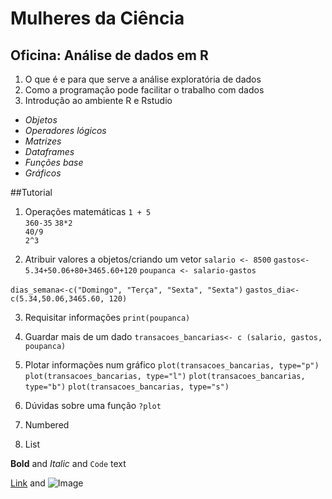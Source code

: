 # Mulheres da Ciência
## Oficina: Análise de dados em R
1. O que é e para que serve a análise exploratória de dados
2. Como a programação pode facilitar o trabalho com dados
3. Introdução ao ambiente R e Rstudio
- _Objetos_ 
- _Operadores lógicos_ 
- _Matrizes_
- _Dataframes_
- _Funções base_
- _Gráficos_

##Tutorial

1. Operações matemáticas
`1 + 5`  
`360-35`
`38*2`   
`40/9`  
`2^3`    

2. Atribuir valores a objetos/criando um vetor 
`salario <- 8500`
`gastos<- 5.34+50.06+80+3465.60+120`
`poupanca <- salario-gastos`

`dias_semana<-c("Domingo", "Terça", "Sexta", "Sexta")`
`gastos_dia<-c(5.34,50.06,3465.60, 120)`

3. Requisitar informações
`print(poupanca)`

4. Guardar mais de um dado 
`transacoes_bancarias<- c (salario, gastos, poupanca)`

5. Plotar informações num gráfico
`plot(transacoes_bancarias, type="p")`
`plot(transacoes_bancarias, type="l")`
`plot(transacoes_bancarias, type="b")`
`plot(transacoes_bancarias, type="s")`

6. Dúvidas sobre uma função
`?plot`




1. Numbered
2. List

**Bold** and _Italic_ and `Code` text

[Link](url) and ![Image](src)
```
